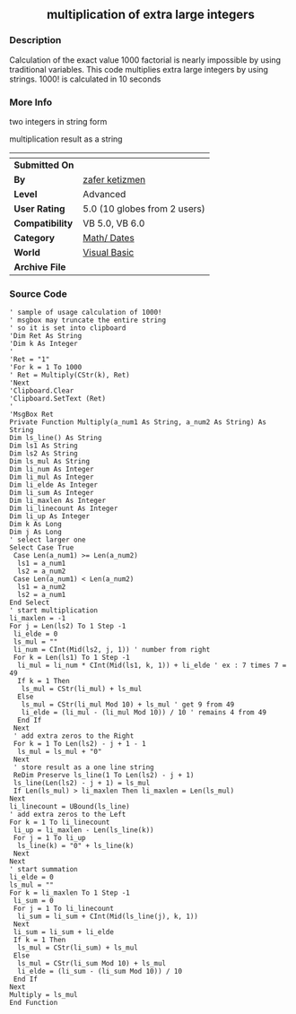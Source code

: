 ﻿<div align="center">

## multiplication of extra large integers


</div>

### Description

Calculation of the exact value 1000 factorial is nearly impossible by using traditional variables. This code multiplies extra large integers by using strings. 1000! is calculated in 10 seconds
 
### More Info
 
two integers in string form

multiplication result as a string


<span>             |<span>
---                |---
**Submitted On**   |
**By**             |[zafer ketizmen](https://github.com/Planet-Source-Code/PSCIndex/blob/master/ByAuthor/zafer-ketizmen.md)
**Level**          |Advanced
**User Rating**    |5.0 (10 globes from 2 users)
**Compatibility**  |VB 5\.0, VB 6\.0
**Category**       |[Math/ Dates](https://github.com/Planet-Source-Code/PSCIndex/blob/master/ByCategory/math-dates__1-37.md)
**World**          |[Visual Basic](https://github.com/Planet-Source-Code/PSCIndex/blob/master/ByWorld/visual-basic.md)
**Archive File**   |[](https://github.com/Planet-Source-Code/zafer-ketizmen-multiplication-of-extra-large-integers__1-64839/archive/master.zip)





### Source Code

```
' sample of usage calculation of 1000!
' msgbox may truncate the entire string
' so it is set into clipboard
'Dim Ret As String
'Dim k As Integer
'
'Ret = "1"
'For k = 1 To 1000
' Ret = Multiply(CStr(k), Ret)
'Next
'Clipboard.Clear
'Clipboard.SetText (Ret)
'
'MsgBox Ret
Private Function Multiply(a_num1 As String, a_num2 As String) As String
Dim ls_line() As String
Dim ls1 As String
Dim ls2 As String
Dim ls_mul As String
Dim li_num As Integer
Dim li_mul As Integer
Dim li_elde As Integer
Dim li_sum As Integer
Dim li_maxlen As Integer
Dim li_linecount As Integer
Dim li_up As Integer
Dim k As Long
Dim j As Long
' select larger one
Select Case True
 Case Len(a_num1) >= Len(a_num2)
  ls1 = a_num1
  ls2 = a_num2
 Case Len(a_num1) < Len(a_num2)
  ls1 = a_num2
  ls2 = a_num1
End Select
' start multiplication
li_maxlen = -1
For j = Len(ls2) To 1 Step -1
 li_elde = 0
 ls_mul = ""
 li_num = CInt(Mid(ls2, j, 1)) ' number from right
 For k = Len(ls1) To 1 Step -1
  li_mul = li_num * CInt(Mid(ls1, k, 1)) + li_elde ' ex : 7 times 7 = 49
  If k = 1 Then
   ls_mul = CStr(li_mul) + ls_mul
  Else
   ls_mul = CStr(li_mul Mod 10) + ls_mul ' get 9 from 49
   li_elde = (li_mul - (li_mul Mod 10)) / 10 ' remains 4 from 49
  End If
 Next
 ' add extra zeros to the Right
 For k = 1 To Len(ls2) - j + 1 - 1
  ls_mul = ls_mul + "0"
 Next
 ' store result as a one line string
 ReDim Preserve ls_line(1 To Len(ls2) - j + 1)
 ls_line(Len(ls2) - j + 1) = ls_mul
 If Len(ls_mul) > li_maxlen Then li_maxlen = Len(ls_mul)
Next
li_linecount = UBound(ls_line)
' add extra zeros to the Left
For k = 1 To li_linecount
 li_up = li_maxlen - Len(ls_line(k))
 For j = 1 To li_up
  ls_line(k) = "0" + ls_line(k)
 Next
Next
' start summation
li_elde = 0
ls_mul = ""
For k = li_maxlen To 1 Step -1
 li_sum = 0
 For j = 1 To li_linecount
  li_sum = li_sum + CInt(Mid(ls_line(j), k, 1))
 Next
 li_sum = li_sum + li_elde
 If k = 1 Then
  ls_mul = CStr(li_sum) + ls_mul
 Else
  ls_mul = CStr(li_sum Mod 10) + ls_mul
  li_elde = (li_sum - (li_sum Mod 10)) / 10
 End If
Next
Multiply = ls_mul
End Function
```

